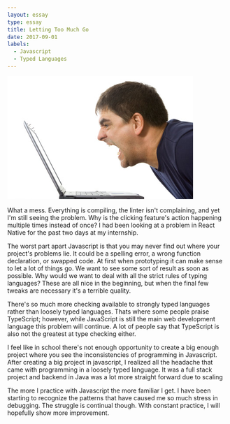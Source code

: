 ```yaml
---
layout: essay
type: essay
title: Letting Too Much Go
date: 2017-09-01
labels:
  - Javascript
  - Typed Languages
---
```


<img class="ui small right floated spaced image" src="../images/screamingatcomputer.jpg">

What a mess. Everything is compiling, the linter isn't complaining, and yet I'm still seeing the problem. Why is the clicking feature's action happening multiple times instead of once? I had been looking at a problem in React Native for the past two days at my internship.

The worst part apart Javascript is that you may never find out where your project's problems lie. It could be a spelling error, a wrong function declaration, or swapped code. At first when prototyping it can make sense to let a lot of things go. We want to see some sort of result as soon as possible. Why would we want to deal with all the strict rules of typing languages? These are all nice in the beginning, but when the final few tweaks are necessary it's a terrible quality.

There's so much more checking available to strongly typed languages rather than loosely typed languages. Thats where some people praise TypeScript; however, while JavaScript is still the main web development language this problem will continue. A lot of people say that TypeScript is also not the greatest at type checking either.

I feel like in school there's not enough opportunity to create a big enough project where you see the inconsistencies of programming in Javascript. After creating a big project in javascript, I realized all the headache that came with programming in a loosely typed language. It was a full stack project and backend in Java was a lot more straight forward due to scaling

The more I practice with Javascript the more familiar I get. I have been starting to recognize the patterns that have caused me so much stress in debugging. The struggle is continual though. With constant practice, I will hopefully show more improvement.
